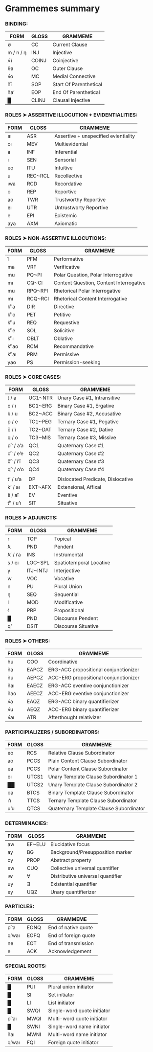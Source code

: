 
# Grammemes summary

### BINDING:
|                FORM                 |  GLOSS   |                           GRAMMEME      |
|-------------------------------------|----------|-----------------------------------------|
| ∅                                   | CC       | Current Clause                          |
| m / n / ŋ                           | INJ      | Injective                               |
| ʎï                                  | COINJ    | Coinjective                             |
| θa                                  | OC       | Outer Clause                            |
| ʎo                                  | MC       | Medial Connective                       |
| ñï                                  | SOP      | Start Of Parenthetical                  |
| ñaʼ                                 | EOP      | End Of Parenthetical                    |
| █                                   | CLINJ    | Clausal Injective                       |

### ROLES ➤ ASSERTIVE ILLOCUTION + EVIDENTIALITIES:
|                FORM                 |  GLOSS   |                           GRAMMEME      |
|-------------------------------------|----------|-----------------------------------------|
| aı                                  | ASR      | Assertive + unspecified evientiality    |
| oı                                  | MEV      | Multievidential                         |
| a                                   | INF      | Inferential                             |
| ı                                   | SEN      | Sensorial                               |
| eo                                  | ITU      | Intuitive                               |
| u                                   | REC⁓RCL  | Recollective                            |
| ıwa                                 | RCD      | Recordative                             |
| o                                   | REP      | Reportive                               |
| ao                                  | TWR      | Trustworthy Reportive                   |
| eı                                  | UTR      | Untrustworty Reportive                  |
| e                                   | EPI      | Epistemic                               |
| aya                                 | AXM      | Axiomatic                               |

### ROLES ➤ NON-ASSERTIVE ILLOCUTIONS:
|                FORM                 |  GLOSS   |                           GRAMMEME      |
|-------------------------------------|----------|-----------------------------------------|
| ï                                   | PFM      | Performative                            |
| ma                                  | VRF      | Verificative                            |
| mu                                  | PQ⁓PI    | Polar Question, Polar Interrogative     |
| mı                                  | CQ⁓CI    | Content Question, Content Interrogative |
| mu                                  | RPQ⁓RPI  | Rhetorical Polar Interrogative          |
| mı                                  | RCQ⁓RCI  | Rhetorical Content Interrogative        |
| kʰa                                 | DIR      | Directive                               |
| kʰo                                 | PET      | Petitive                                |
| kʰu                                 | REQ      | Requestive                              |
| kʰe                                 | SOL      | Solicitive                              |
| kʰı                                 | OBLT     | Oblative                                |
| kʰao                                | RCM      | Recommandative                          |
| kʰaı                                | PRM      | Permissive                              |
| yao                                 | PS       | Permission-seeking                      |

### ROLES ➤ CORE CASES:
|                FORM                 |  GLOSS   |                           GRAMMEME      |
|-------------------------------------|----------|-----------------------------------------|
| t / a                               | UC1⁓NTR  | Unary Case #1, Intransitive             |
| c / ı                               | BC1⁓ERG  | Binary Case #1, Ergative                |
| k / u                               | BC2⁓ACC  | Binary Case #2, Accusative              |
| p / e                               | TC1⁓PEG  | Ternary Case #1, Pegative               |
| č / ï                               | TC2⁓DAT  | Ternary Case #2, Dative                 |
| q / o                               | TC3⁓MIS  | Ternary Case #3, Missive                |
| pʰ / aʼa                            | QC1      | Quaternary Case #1                      |
| cʰ / eʼe                            | QC2      | Quaternary Case #2                      |
| čʰ / ïʼï                            | QC3      | Quaternary Case #3                      |
| qʰ / oʼo                            | QC4      | Quaternary Case #4                      |
|                                     |          |                                         |
| tʼ / uʼa                            | DP       | Dislocated Predicate, Dislocative       |
| kʼ / aı                             | EXT⁓AFX  | Extensional, Affixal                    |
| š / aï                              | EV       | Eventive                                |
| tʰ / uʼı                            | SIT      | Situative                               |

### ROLES ➤ ADJUNCTS:
|                FORM                 |  GLOSS   |                           GRAMMEME      |
|-------------------------------------|----------|-----------------------------------------|
| r                                   | TOP      | Topical                                 |
| ƛ                                   | PND      | Pendent                                 |
| ƛʼ / ıʼa                            | INS      | Instrumental                            |
| s / eı                              | LOC⁓SPL  | Spatiotemporal Locative                 |
| y                                   | ITJ⁓INTJ | Interjective                            |
| w                                   | VOC      | Vocative                                |
| n                                   | PU       | Plural Union                            |
| ŋ                                   | SEQ      | Sequential                              |
| l                                   | MOD      | Modificative                            |
| ł                                   | PRP      | Propositional                           |
| █                                   | PND      | Discourse Pendent                       |
| qʼ                                  | DSIT     | Discourse Situative                     |

### ROLES ➤ OTHERS:
|                FORM                 |  GLOSS   |                           GRAMMEME      |
|-------------------------------------|----------|-----------------------------------------|
| hu                                  | COO      | Coordinative                            |
| ña                                  | EAPCZ    | ERG-ACC propositional conjunctionizer   |
| ñu                                  | AEPCZ    | ACC-ERG propositional conjunctionizer   |
| ñaı                                 | EAECZ    | ERG-ACC eventive conjunctionizer        |
| ñao                                 | AEECZ    | ACC-ERG eventive conjunctionizer        |
| ʎa                                  | EAQZ     | ERG-ACC binary quantifierizer           |
| ʎu                                  | AEQZ     | ACC-ERG binary quantifierizer           |
| ʎaı                                 | ATR      | Afterthought relativizer                |

### PARTICIPIALIZERS / SUBORDINATORS:
|                FORM                 |  GLOSS   |                           GRAMMEME      |
|-------------------------------------|----------|-----------------------------------------|
| eo                                  | RCS      | Relative Clause Subordinator            |
| ao                                  | PCCS     | Plain Content Clause Subordinator       |
| ea                                  | PCCS     | Polar Content Clause Subordinator       |
| oı                                  | UTCS1    | Unary Template Clause Subordinator 1    |
| ██                                  | UTCS2    | Unary Template Clause Subordinator 2    |
| oa                                  | BTCS     | Binary Template Clause Subordinator     |
| ı’ı                                 | TTCS     | Ternary Template Clause Subordinator    |
| u’u                                 | QTCS     | Quaternary Template Clause Subordinator |

### DETERMINACIES:
|                FORM                 |  GLOSS   |                           GRAMMEME      |
|-------------------------------------|----------|-----------------------------------------|
| aw                                  | EF⁓ELU   | Elucidative focus                       |
| ay                                  | BG       | Background/Presupposition marker        |
| oy                                  | PROP     | Abstract property                       |
| ew                                  | CUQ      | Collective universal quantifier         |
| ıw                                  | ∀        | Distributive universal quantifier       |
| uy                                  | ∃        | Existential quantifier                  |
| ey                                  | UQZ      | Unary quantifierizer                    |

### PARTICLES:
|                FORM                 |  GLOSS   |                           GRAMMEME      |
|-------------------------------------|----------|-----------------------------------------|
| pʰa                                 | EONQ     | End of native quote                     |
| qʼwaı                               | EOFQ     | End of foreign quote                    |
| ne                                  | EOT      | End of transmission                     |
| e                                   | ACK      | Acknowledgement                         |

### SPECIAL ROOTS:
|                FORM                 |  GLOSS   |                           GRAMMEME      |
|-------------------------------------|----------|-----------------------------------------|
| █                                   | PUI      | Plural union initiator                  |
| █                                   | SI       | Set initiator                           |
| █                                   | LI       | List initiator                          |
| █                                   | SWQI     | Single-word quote initiator             |
| pʰaı                                | MWQI     | Multi-word quote initiator              |
| █                                   | SWNI     | Single-word name initiator              |
| ñaı                                 | MWNI     | Multi-word name initiator               |
| qʼwaı                               | FQI      | Foreign quote initiator                 |


